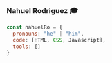 ### Nahuel Rodriguez 🎓

```js
const nahuelRo = {
  pronouns: "he" | "him",
  code: [HTML, CSS, Javascript],
  tools: []
}
```
